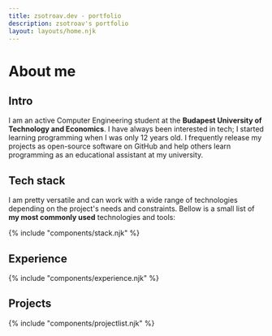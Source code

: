 ```yaml
---
title: zsotroav.dev - portfolio
description: zsotroav's portfolio
layout: layouts/home.njk
---
```


# About me

## Intro

I am an active Computer Engineering student at the **Budapest University of
Technology and Economics**. I have always been interested in tech; I started
learning programming when I was only 12 years old. I frequently release my
projects as open-source software on GitHub and help others learn programming as
an educational assistant at my university.

## Tech stack

I am pretty versatile and can work with a wide range of technologies depending
on the project's needs and constraints. Bellow is a small list of **my most
commonly used** technologies and tools:

{% include "components/stack.njk" %}

## Experience

{% include "components/experience.njk" %}

## Projects

{% include "components/projectlist.njk" %}
